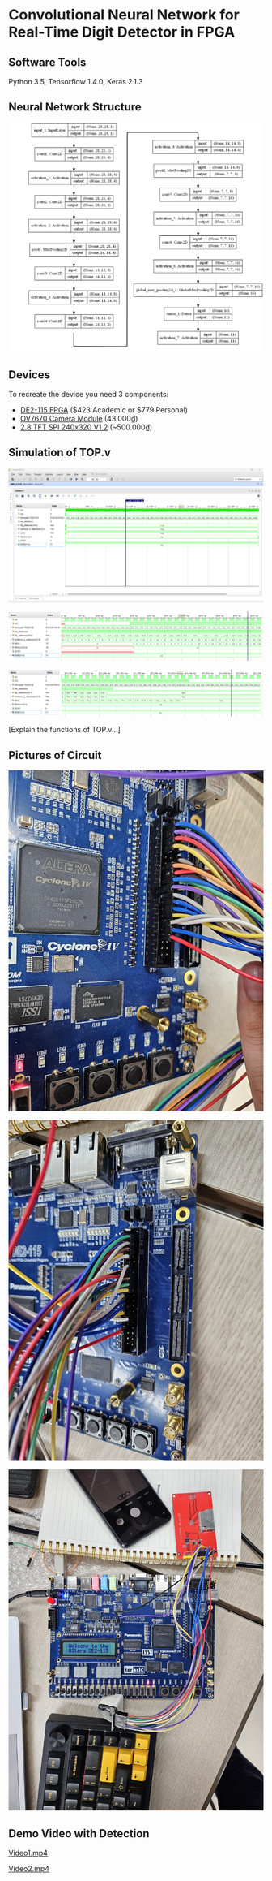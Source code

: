 # Convolutional Neural Network for Real-Time Digit Detector in FPGA

## Software Tools
Python 3.5, Tensorflow 1.4.0, Keras 2.1.3



## Neural Network Structure

![Neural Net Structure](images/Neural-Net-Structure.png)



## Devices
To recreate the device you need 3 components:
* [DE2-115 FPGA](https://www.terasic.com.tw/cgi-bin/page/archive.pl?Language=English&No=502) (\$423 Academic or \$779 Personal)
* [OV7670 Camera Module](https://hshop.vn/mach-camera-ov7670) (43.000₫)
* [2.8 TFT SPI 240x320 V1.2](https://cdn-shop.adafruit.com/datasheets/ILI9341.pdf) (~500.000₫)



## Simulation of TOP.v

![Waveform1](images/Waveform1.png)

![Waveform2](images/Waveform2.png)

![Waveform3](images/Waveform3.png)

[Explain the functions of TOP.v...]



## Pictures of Circuit

![Circuit1](images/Circuit1.jpg)

![Circuit2](images/Circuit2.jpg)

![Circuit3](images/Circuit3.jpg)



## Demo Video with Detection

[Video1.mp4](https://husteduvn-my.sharepoint.com/:v:/g/personal/hai_cnh213609_sis_hust_edu_vn/EeQMdtuOlTJKvW4hsyyp_ZMBOWEdEe8EDmGqAdIqqnXWIg?nav=eyJyZWZlcnJhbEluZm8iOnsicmVmZXJyYWxBcHAiOiJPbmVEcml2ZUZvckJ1c2luZXNzIiwicmVmZXJyYWxBcHBQbGF0Zm9ybSI6IldlYiIsInJlZmVycmFsTW9kZSI6InZpZXciLCJyZWZlcnJhbFZpZXciOiJNeUZpbGVzTGlua0NvcHkifX0&e=DBtQWF)

[Video2.mp4](https://husteduvn-my.sharepoint.com/:v:/g/personal/hai_cnh213609_sis_hust_edu_vn/EbFS03EQIyZNlvDAxNrT73sB-0EvKm0yniBdiSgNoiokUQ?nav=eyJyZWZlcnJhbEluZm8iOnsicmVmZXJyYWxBcHAiOiJPbmVEcml2ZUZvckJ1c2luZXNzIiwicmVmZXJyYWxBcHBQbGF0Zm9ybSI6IldlYiIsInJlZmVycmFsTW9kZSI6InZpZXciLCJyZWZlcnJhbFZpZXciOiJNeUZpbGVzTGlua0NvcHkifX0&e=udSaAi)
